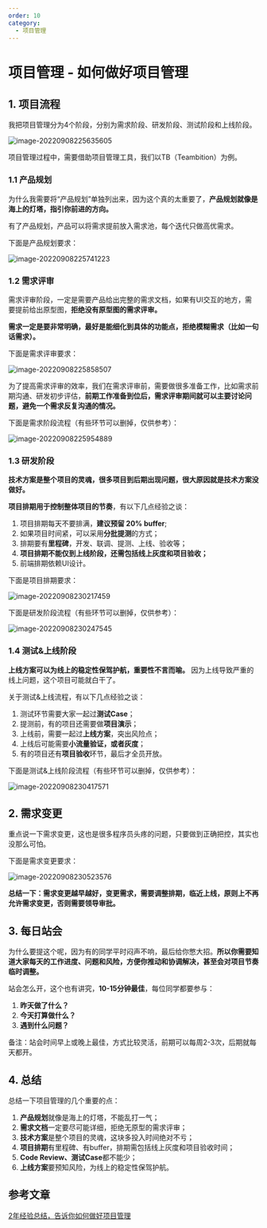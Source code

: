 ```yaml
---
order: 10
category:
  - 项目管理
---
```


# 项目管理 - 如何做好项目管理

## 1. 项目流程

我把项目管理分为4个阶段，分别为需求阶段、研发阶段、测试阶段和上线阶段。

![image-20220908225635605](https://zszblog.oss-cn-beijing.aliyuncs.com/zszblog/image-20220908225635605.png)

项目管理过程中，需要借助项目管理工具，我们以TB（Teambition）为例。

### 1.1 产品规划

为什么我需要将“产品规划”单独列出来，因为这个真的太重要了，**产品规划就像是海上的灯塔，指引你前进的方向。**

有了产品规划，产品可以将需求提前放入需求池，每个迭代只做高优需求。

下面是产品规划要求：


![image-20220908225741223](https://zszblog.oss-cn-beijing.aliyuncs.com/zszblog/image-20220908225741223.png)

### 1.2 需求评审

需求评审阶段，一定是需要产品给出完整的需求文档，如果有UI交互的地方，需要提前给出原型图，**拒绝没有原型图的需求评审。**

**需求一定是要非常明确，最好是能细化到具体的功能点，拒绝模糊需求（比如一句话需求）。**

下面是需求评审要求：

![image-20220908225858507](https://zszblog.oss-cn-beijing.aliyuncs.com/zszblog/image-20220908225858507.png)

为了提高需求评审的效率，我们在需求评审前，需要做很多准备工作，比如需求前期沟通、研发初步评估，**前期工作准备到位后，需求评审期间就可以主要讨论问题，避免一个需求反复沟通的情况。**

下面是需求阶段流程（有些环节可以删掉，仅供参考）：

<img src="https://zszblog.oss-cn-beijing.aliyuncs.com/zszblog/image-20220908225954889.png" alt="image-20220908225954889"  />

### 1.3 研发阶段

**技术方案是整个项目的灵魂，很多项目到后期出现问题，很大原因就是技术方案没做好。**

**项目排期用于控制整体项目的节奏**，有以下几点经验之谈：

1. 项目排期每天不要排满，**建议预留 20% buffer**;
2. 如果项目时间紧，可以采用**分批提测**的方式；
3. 排期要有**里程碑**，开发、联调、提测、上线、验收等；
4. **项目排期不能仅到上线阶段，还需包括线上灰度和项目验收；**
5. 前端排期依赖UI设计。

下面是项目排期要求：


![image-20220908230217459](https://zszblog.oss-cn-beijing.aliyuncs.com/zszblog/image-20220908230217459.png)

下面是研发阶段流程（有些环节可以删掉，仅供参考）：

<img src="https://zszblog.oss-cn-beijing.aliyuncs.com/zszblog/image-20220908230247545.png" alt="image-20220908230247545"  />

### 1.4 测试&上线阶段

**上线方案可以为线上的稳定性保驾护航，重要性不言而喻。** 因为上线导致严重的线上问题，这个项目可能就白干了。

关于测试&上线流程，有以下几点经验之谈：

1. 测试环节需要大家一起过**测试Case**；
2. 提测前，有的项目还需要做**项目演示**；
3. 上线前，需要一起过**上线方案**，突出风险点；
4. 上线后可能需要**小流量验证，或者灰度**；
5. 有的项目还有**项目验收**环节，最后才全员开放。

下面是测试&上线阶段流程（有些环节可以删掉，仅供参考）：

<img src="https://zszblog.oss-cn-beijing.aliyuncs.com/zszblog/image-20220908230417571.png" alt="image-20220908230417571"  />

## 2. 需求变更

重点说一下需求变更，这也是很多程序员头疼的问题，只要做到正确把控，其实也没那么可怕。

下面是需求变更要求：

![image-20220908230523576](https://zszblog.oss-cn-beijing.aliyuncs.com/zszblog/image-20220908230523576.png)

**总结一下：需求变更越早越好，变更需求，需要调整排期，临近上线，原则上不再允许需求变更，否则需要领导审批。**

## 3. 每日站会

为什么要提这个呢，因为有的同学平时闷声不响，最后给你憋大招。**所以你需要知道大家每天的工作进度、问题和风险，方便你推动和协调解决，甚至会对项目节奏临时调整。**

站会怎么开，这个也有讲究，**10-15分钟最佳**，每位同学都要参与：

1. **昨天做了什么？**
2. **今天打算做什么？**
3. **遇到什么问题？**

备注：站会时间早上或晚上最佳，方式比较灵活，前期可以每周2-3次，后期就每天都开。

## 4. 总结

总结一下项目管理的几个重要的点：

1. **产品规划**就像是海上的灯塔，不能乱打一气；
2. **需求文档**一定要尽可能详细，拒绝无原型的需求评审；
3. **技术方案**是整个项目的灵魂，这块多投入时间绝对不亏；
4. **项目排期**有里程碑、有buffer，排期需包括线上灰度和项目验收时间；
5. **Code Review、测试Case**都不能少；
6. **上线方案**要预知风险，为线上的稳定性保驾护航。

## 参考文章

[2年经验总结，告诉你如何做好项目管理](https://juejin.cn/post/7053382185587310605)